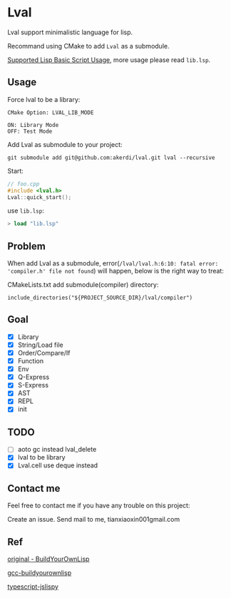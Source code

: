 # Lval

Lval support minimalistic language for lisp.

Recommand using CMake to add `Lval` as a submodule.

[Supported Lisp Basic Script Usage](./compiler/foo.cpp), more usage please read `lib.lsp`.

## Usage

Force lval to be a library:

`CMake Option: LVAL_LIB_MODE`

    ON: Library Mode
    OFF: Test Mode

Add Lval as submodule to your project:

    git submodule add git@github.com:akerdi/lval.git lval --recursive

Start:

```cpp
// foo.cpp
#include <lval.h>
Lval::quick_start();
```

use `lib.lsp`:

```lisp
> load "lib.lsp"
```

## Problem

When add Lval as a submodule, error(`/lval/lval.h:6:10: fatal error: 'compiler.h' file not found`) will happen, below is the right way to treat:

CMakeLists.txt add submodule(compiler) directory:

    include_directories("${PROJECT_SOURCE_DIR}/lval/compiler")

## Goal

- [x] Library
- [x] String/Load file
- [x] Order/Compare/If
- [x] Function
- [x] Env
- [x] Q-Express
- [x] S-Express
- [x] AST
- [x] REPL
- [x] init

## TODO

- [ ] aoto gc instead lval_delete
- [x] lval to be library
- [x] Lval.cell use deque instead

## Contact me
Feel free to contact me if you have any trouble on this project:

Create an issue.
Send mail to me, tianxiaoxin001gmail.com

## Ref

[original - BuildYourOwnLisp](https://github.com/orangeduck/BuildYourOwnLisp)

[gcc-buildyourownlisp](https://github.com/akerdi/buildyourownlisp)

[typescript-jslispy](https://github.com/akerdi/jslispy)
